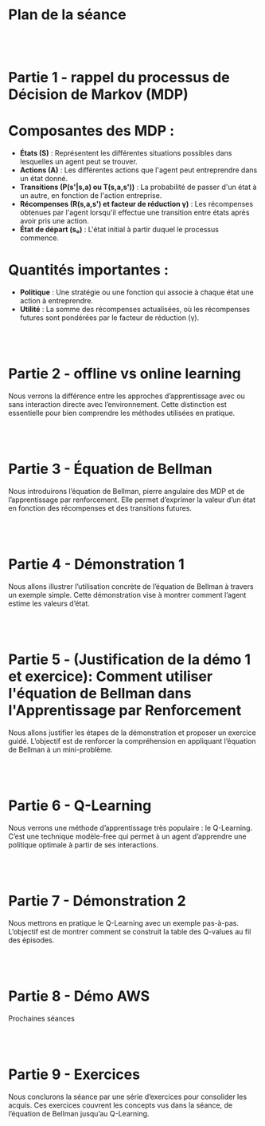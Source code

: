 # Plan de la séance


<br/>
<br/>

# Partie 1 - rappel du processus de Décision de Markov (MDP)


# Composantes des MDP :
- **États (S)** : Représentent les différentes situations possibles dans lesquelles un agent peut se trouver.
- **Actions (A)** : Les différentes actions que l'agent peut entreprendre dans un état donné.
- **Transitions (P(s'|s,a) ou T(s,a,s'))** : La probabilité de passer d'un état à un autre, en fonction de l'action entreprise.
- **Récompenses (R(s,a,s') et facteur de réduction γ)** : Les récompenses obtenues par l'agent lorsqu'il effectue une transition entre états après avoir pris une action.
- **État de départ (s₀)** : L'état initial à partir duquel le processus commence.

# Quantités importantes :
- **Politique** : Une stratégie ou une fonction qui associe à chaque état une action à entreprendre.
- **Utilité** : La somme des récompenses actualisées, où les récompenses futures sont pondérées par le facteur de réduction (γ).


<br/>
<br/>

# Partie 2 - offline vs online learning

Nous verrons la différence entre les approches d’apprentissage avec ou sans interaction directe avec l’environnement.
Cette distinction est essentielle pour bien comprendre les méthodes utilisées en pratique.

<br/>
<br/>

# Partie 3 - Équation de Bellman 

Nous introduirons l’équation de Bellman, pierre angulaire des MDP et de l’apprentissage par renforcement.
Elle permet d’exprimer la valeur d’un état en fonction des récompenses et des transitions futures.


<br/>
<br/>

# Partie 4 - Démonstration 1

Nous allons illustrer l’utilisation concrète de l’équation de Bellman à travers un exemple simple.
Cette démonstration vise à montrer comment l’agent estime les valeurs d’état.

<br/>
<br/>


# Partie 5 - (Justification de la démo 1 et exercice): Comment utiliser l'équation de Bellman dans l'Apprentissage par Renforcement

Nous allons justifier les étapes de la démonstration et proposer un exercice guidé.
L’objectif est de renforcer la compréhension en appliquant l’équation de Bellman à un mini-problème.

<br/>
<br/>

# Partie 6 - Q-Learning

Nous verrons une méthode d’apprentissage très populaire : le Q-Learning.
C’est une technique modèle-free qui permet à un agent d’apprendre une politique optimale à partir de ses interactions.

<br/>
<br/>


# Partie 7 - Démonstration 2


Nous mettrons en pratique le Q-Learning avec un exemple pas-à-pas.
L’objectif est de montrer comment se construit la table des Q-values au fil des épisodes.


<br/>
<br/>

# Partie 8 - Démo AWS

Prochaines séances

<br/>
<br/>

# Partie 9 - Exercices

Nous conclurons la séance par une série d’exercices pour consolider les acquis.
Ces exercices couvrent les concepts vus dans la séance, de l’équation de Bellman jusqu’au Q-Learning.



